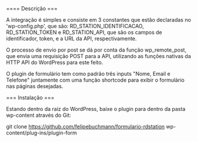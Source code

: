 ==== Descrição ===

A integração é simples e consiste em 3 constantes que estão declaradas no 'wp-config.php', que são: RD_STATION_IDENTIFICACAO, RD_STATION_TOKEN e RD_STATION_API, que são os campos de identificador, token, e a URL da API, respectivamente.

O processo de envio por post se dá por conta da função wp_remote_post, que envia uma requisição POST para a API, utilizando as funções nativas da HTTP API do WordPress para este feito.

O plugin de formulário tem como padrão três inputs "Nome, Email e Telefone" juntamente com uma função shortcode para exibir o formulário nas páginas desejadas.


=== Instalação ===

Estando dentro da raiz do WordPress, baixe o plugin para dentro da pasta wp-content através do Git:

git clone https://github.com/felipebuchmann/formulario-rdstation wp-content/plug-ins/plugin-form